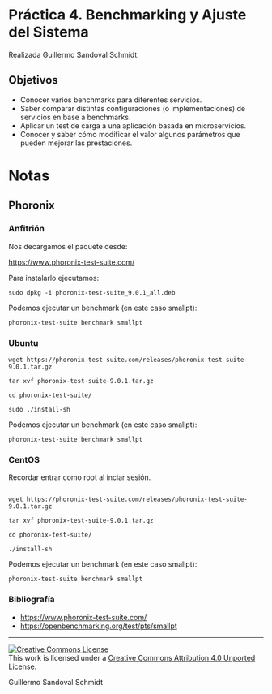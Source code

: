 # Práctica 4. Benchmarking y Ajuste del Sistema
Realizada Guillermo Sandoval Schmidt.

## Objetivos
+ Conocer varios benchmarks para diferentes servicios.
+ Saber comparar distintas configuraciones (o implementaciones) de servicios en base
a benchmarks.
+ Aplicar un test de carga a una aplicación basada en microservicios.
+ Conocer y saber cómo modificar el valor algunos parámetros que pueden mejorar
las prestaciones.

# Notas

## Phoronix

### Anfitrión

Nos decargamos el paquete desde:

https://www.phoronix-test-suite.com/

Para instalarlo ejecutamos:

`sudo dpkg -i phoronix-test-suite_9.0.1_all.deb `

Podemos ejecutar un benchmark (en este caso smallpt):

`phoronix-test-suite benchmark smallpt`

### Ubuntu

~~~
wget https://phoronix-test-suite.com/releases/phoronix-test-suite-9.0.1.tar.gz

tar xvf phoronix-test-suite-9.0.1.tar.gz

cd phoronix-test-suite/

sudo ./install-sh

~~~

Podemos ejecutar un benchmark (en este caso smallpt):

`phoronix-test-suite benchmark smallpt`

### CentOS

Recordar entrar como root al inciar sesión.

~~~

wget https://phoronix-test-suite.com/releases/phoronix-test-suite-9.0.1.tar.gz

tar xvf phoronix-test-suite-9.0.1.tar.gz

cd phoronix-test-suite/

./install-sh

~~~

Podemos ejecutar un benchmark (en este caso smallpt):

`phoronix-test-suite benchmark smallpt`

### Bibliografía

+ https://www.phoronix-test-suite.com/
+ https://openbenchmarking.org/test/pts/smallpt

---

[![Creative Commons License][image-1]][1]  
This work is licensed under a [Creative Commons Attribution 4.0 Unported License][1].

[1]:    http://creativecommons.org/licenses/by/4.0/deed.en_US

[image-1]:    http://i.creativecommons.org/l/by/4.0/80x15.png

Guillermo Sandoval Schmidt
